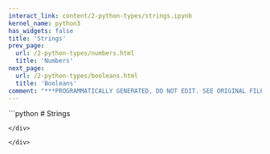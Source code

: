 ```yaml
---
interact_link: content/2-python-types/strings.ipynb
kernel_name: python3
has_widgets: false
title: 'Strings'
prev_page:
  url: /2-python-types/numbers.html
  title: 'Numbers'
next_page:
  url: /2-python-types/booleans.html
  title: 'Booleans'
comment: "***PROGRAMMATICALLY GENERATED, DO NOT EDIT. SEE ORIGINAL FILES IN /content***"
---
```



<div markdown="1" class="cell code_cell">
<div class="input_area" markdown="1">
```python
# Strings

```
</div>

</div>

